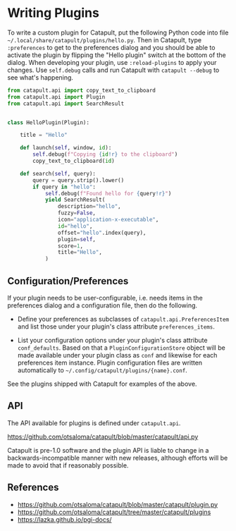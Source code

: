 Writing Plugins
===============

To write a custom plugin for Catapult, put the following Python code
into file `~/.local/share/catapult/plugins/hello.py`. Then in Catapult,
type `:preferences` to get to the preferences dialog and you should be
able to activate the plugin by flipping the "Hello plugin" switch at the
bottom of the dialog. When developing your plugin, use `:reload-plugins`
to apply your changes. Use `self.debug` calls and run Catapult with
`catapult --debug` to see what's happening.

```python
from catapult.api import copy_text_to_clipboard
from catapult.api import Plugin
from catapult.api import SearchResult


class HelloPlugin(Plugin):

    title = "Hello"

    def launch(self, window, id):
        self.debug(f"Copying {id!r} to the clipboard")
        copy_text_to_clipboard(id)

    def search(self, query):
        query = query.strip().lower()
        if query in "hello":
            self.debug(f"Found hello for {query!r}")
            yield SearchResult(
                description="hello",
                fuzzy=False,
                icon="application-x-executable",
                id="hello",
                offset="hello".index(query),
                plugin=self,
                score=1,
                title="Hello",
            )
```

## Configuration/Preferences

If your plugin needs to be user-configurable, i.e. needs items in the
preferences dialog and a configuration file, then do the following.

* Define your preferences as subclasses of
  `catapult.api.PreferencesItem` and list those under your plugin's
  class attribute `preferences_items`.

* List your configuration options under your plugin's class attribute
  `conf_defaults`. Based on that a `PluginConfigurationStore` object
  will be made available under your plugin class as `conf` and likewise
  for each preferences item instance. Plugin configuration files are
  written automatically to `~/.config/catapult/plugins/{name}.conf`.

See the plugins shipped with Catapult for examples of the above.

## API

The API available for plugins is defined under `catapult.api`.

https://github.com/otsaloma/catapult/blob/master/catapult/api.py

Catapult is pre-1.0 software and the plugin API is liable to change in a
backwards-incompatible manner with new releases, although efforts will
be made to avoid that if reasonably possible.

## References

* https://github.com/otsaloma/catapult/blob/master/catapult/plugin.py
* https://github.com/otsaloma/catapult/tree/master/catapult/plugins
* https://lazka.github.io/pgi-docs/
